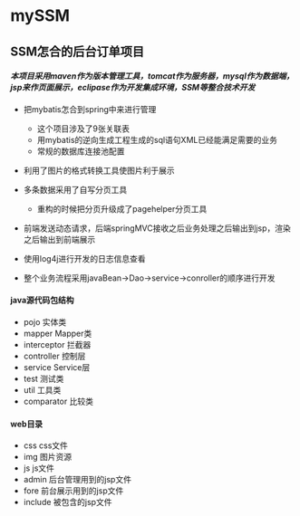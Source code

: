# mySSM
## SSM怎合的后台订单项目
#### *本项目采用maven作为版本管理工具，tomcat作为服务器，mysql作为数据端，jsp来作页面展示，eclipase作为开发集成环境，SSM等整合技术开发*
- 把mybatis怎合到spring中来进行管理
  - 这个项目涉及了9张关联表
  - 用mybatis的逆向生成工程生成的sql语句XML已经能满足需要的业务
  - 常规的数据库连接池配置
- 利用了图片的格式转换工具使图片利于展示
- 多条数据采用了自写分页工具
  - 重构的时候把分页升级成了pagehelper分页工具
- 前端发送动态请求，后端springMVC接收之后业务处理之后输出到jsp，渲染之后输出到前端展示
- 使用log4j进行开发的日志信息查看

- 整个业务流程采用javaBean->Dao->service->conroller的顺序进行开发

#### java源代码包结构
  - pojo 实体类
  - mapper Mapper类
  - interceptor 拦截器
  - controller 控制层
  - service Service层
  - test 测试类
  - util 工具类
  - comparator 比较类
#### web目录
  - css css文件
  - img 图片资源
  - js js文件
  - admin 后台管理用到的jsp文件
  - fore 前台展示用到的jsp文件
  - include 被包含的jsp文件
